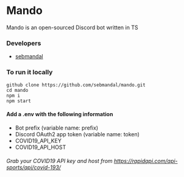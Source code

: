 # Mando

Mando is an open-sourced Discord bot written in TS

### Developers

- [sebmandal](https://github.com/sebmandal)

### To run it locally
```
github clone https://github.com/sebmandal/mando.git
cd mando
npm i
npm start
```
#### Add a .env with the following information
- Bot prefix (variable name: prefix)
- Discord OAuth2 app token (variable name: token)
- COVID19_API_KEY
- COVID19_API_HOST
###### Grab your COVID19 API key and host from https://rapidapi.com/api-sports/api/covid-193/
